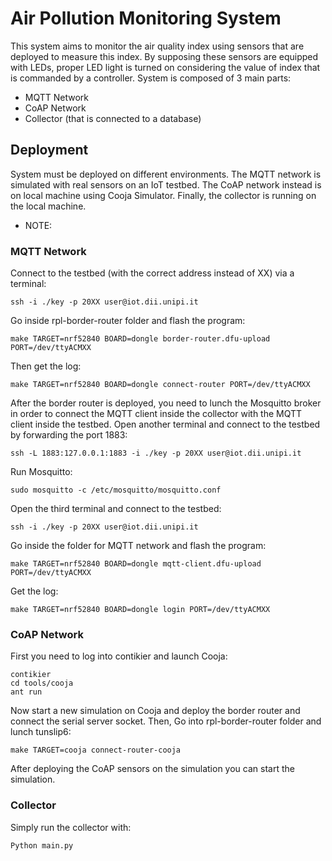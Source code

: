 # Air Pollution Monitoring System
This system aims to monitor the air quality index using sensors that are deployed to measure this index. By supposing these sensors are equipped with LEDs, proper LED light is turned on considering the value of index that is commanded by a controller. System is composed of 3 main parts:
* MQTT Network 
* CoAP Network
* Collector (that is connected to a database)

## Deployment
System must be deployed on different environments. The MQTT network is simulated with real sensors on an IoT testbed. The CoAP network instead is on local machine using Cooja Simulator. Finally, the collector is running on the local machine.
* NOTE: 
### MQTT Network
Connect to the testbed (with the correct address instead of XX) via a terminal:
```
ssh -i ./key -p 20XX user@iot.dii.unipi.it
```
Go inside rpl-border-router folder and flash the program:
```
make TARGET=nrf52840 BOARD=dongle border-router.dfu-upload PORT=/dev/ttyACMXX
```
Then get the log:
```
make TARGET=nrf52840 BOARD=dongle connect-router PORT=/dev/ttyACMXX
```
After the border router is deployed, you need to lunch the Mosquitto broker in order to connect the MQTT client inside the collector with the MQTT client inside the testbed. Open another terminal and connect to the testbed by forwarding the port 1883:
```
ssh -L 1883:127.0.0.1:1883 -i ./key -p 20XX user@iot.dii.unipi.it
```
Run Mosquitto:
```
sudo mosquitto -c /etc/mosquitto/mosquitto.conf
```
Open the third terminal and connect to the testbed:
```
ssh -i ./key -p 20XX user@iot.dii.unipi.it
```
Go inside the folder for MQTT network and flash the program:
```
make TARGET=nrf52840 BOARD=dongle mqtt-client.dfu-upload PORT=/dev/ttyACMXX
```
Get the log:
```
make TARGET=nrf52840 BOARD=dongle login PORT=/dev/ttyACMXX
```
### CoAP Network
First you need to log into contikier and launch Cooja:
```
contikier
cd tools/cooja
ant run
```
Now start a new simulation on Cooja and deploy the border router and connect the serial server socket. Then, Go into rpl-border-router folder and lunch tunslip6:
```
make TARGET=cooja connect-router-cooja
```
After deploying the CoAP sensors on the simulation you can start the simulation.
### Collector
Simply run the collector with:
```
Python main.py
```
